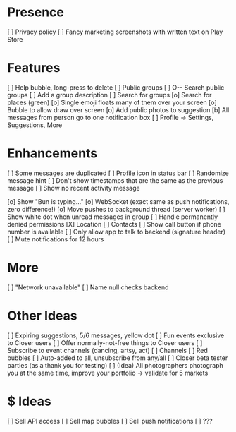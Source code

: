 # Presence

 [ ] Privacy policy
 [ ] Fancy marketing screenshots with written text on Play Store

# Features

 [ ] Help bubble, long-press to delete
 [ ] Public groups
    [ ] O-- Search public groups
        [ ] Add a group description
    [ ] Search for groups
 [o] Search for places (green)
 [o] Single emoji floats many of them over your screen
    [o] Bubble to allow draw over screen
 [o] Add public photos to suggestion
 [b] All messages from person go to one notification box
 [ ] Profile -> Settings, Suggestions, More
 
# Enhancements

 [ ] Some messages are duplicated
 [ ] Profile icon in status bar
 [ ] Randomize message hint
 [ ] Don't show timestamps that are the same as the previous message
 [ ] Show no recent activity message

 [o] Show "Bun is typing..."
 [o] WebSocket (exact same as push notifications, zero difference!)
 [o] Move pushes to background thread (server worker)
 [ ] Show white dot when unread messages in group
 [ ] Handle permanently denied permissions
    [X] Location
    [ ] Contacts
 [ ] Show call button if phone number is available
 [ ] Only allow app to talk to backend (signature header)
 [ ] Mute notifications for 12 hours

# More

 [ ] "Network unavailable"
 [ ] Name null checks backend

# Other Ideas

 [ ] Expiring suggestions, 5/6 messages, yellow dot
 [ ] Fun events exclusive to Closer users
    [ ] Offer normally-not-free things to Closer users
    [ ] Subscribe to event channels (dancing, artsy, act)
        [ ] Channels
        [ ] Red bubbles
        [ ] Auto-added to all, unsubscribe from any/all
 [ ] Closer beta tester parties (as a thank you for testing)
 [ ] (Idea) All photographers photograph you at the same time, improve your portfolio -> validate for 5 markets
 
 # $ Ideas
 
  [ ] Sell API access
  [ ] Sell map bubbles
  [ ] Sell push notifications
  [ ] ???